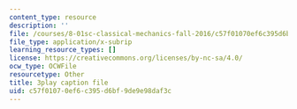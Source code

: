 ```yaml
---
content_type: resource
description: ''
file: /courses/8-01sc-classical-mechanics-fall-2016/c57f01070ef6c395d6bf9de9e98daf3c_30Ww1HsRblM.srt
file_type: application/x-subrip
learning_resource_types: []
license: https://creativecommons.org/licenses/by-nc-sa/4.0/
ocw_type: OCWFile
resourcetype: Other
title: 3play caption file
uid: c57f0107-0ef6-c395-d6bf-9de9e98daf3c
---
```

